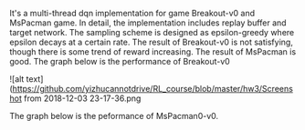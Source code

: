 It's a multi-thread  dqn implementation for game Breakout-v0 and MsPacman game.
In detail, the implementation includes replay buffer and target network. The sampling scheme is designed as epsilon-greedy where epsilon decays at a certain rate.
The result of Breakout-v0 is not satisfying, though there is some trend of reward increasing.
The result of MsPacman is good.
The graph below is the performance of Breakout-v0

![alt text](https://github.com/yizhucannotdrive/RL_course/blob/master/hw3/Screenshot from 2018-12-03 23-17-36.png

The graph below is the peformance of MsPacman0-v0.
